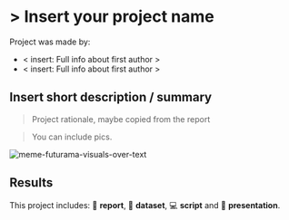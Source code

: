 # > Insert your project name

Project was made by:

* < insert: Full info about first author >
* < insert: Full info about first author >


## Insert short description / summary

> Project rationale, maybe copied from the report

> You can include pics.

![meme-futurama-visuals-over-text](https://user-images.githubusercontent.com/12518132/27714960-d740123a-5d3c-11e7-9994-d2ed6ee01cbb.jpeg)

## Results

This project includes: :blue_book: **report**, :bookmark_tabs: **dataset**, :computer: **script** and :sunrise_over_mountains: **presentation**.